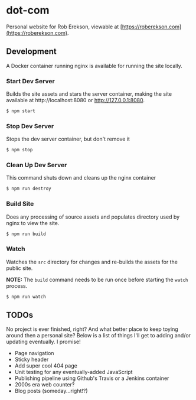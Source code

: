 # dot-com

Personal website for Rob Erekson, viewable at [https://roberekson.com](https://roberekson.com).

## Development

A Docker container running nginx is available for running the site locally.

### Start Dev Server

Builds the site assets and stars the server container, making the site available at http://localhost:8080 or http://127.0.0.1:8080.

```sh
$ npm start
```

### Stop Dev Server

Stops the dev server container, but don't remove it

```sh
$ npm stop
```

### Clean Up Dev Server

This command shuts down and cleans up the nginx container

```sh
$ npm run destroy
```

### Build Site

Does any processing of source assets and populates directory used by nginx to view the site.

```sh
$ npm run build
```

### Watch

Watches the `src` directory for changes and re-builds the assets for the public site.

**NOTE:** The `build` command needs to be run once before starting the `watch` process.

```sh
$ npm run watch
```

## TODOs

No project is ever finished, right? And what better place to keep toying around then a personal site? Below is a list of things I'll get to adding and/or updating eventually. I promise!

* Page navigation
* Sticky header
* Add super cool 404 page
* Unit testing for any eventually-added JavaScript
* Publishing pipeline using Github's Travis or a Jenkins container
* 2000s era web counter?
* Blog posts (someday...right!?)


